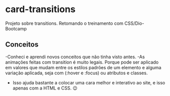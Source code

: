 # card-transitions
 Projeto sobre transitions. Retomando o treinamento com CSS/Dio-Bootcamp
## Conceitos 
-Conheci e aprendi novos conceitos que não tinha visto antes.
-As animações feitas com transition é muito legais. Porque pode ser aplicado em valores que mudam entre os estilos padrões de um elemento e alguma variação aplicada,
seja com (:hover e :focus) ou atributos e classes.
- Isso ajuda bastante a colocar uma cara melhor e interativo ao site, e isso apenas com a HTML e CSS. 😉
